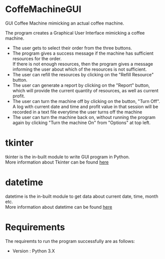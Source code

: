 # CoffeMachineGUI
GUI Coffee Machine mimicking an actual coffee machine.<br />

The program creates a Graphical User Interface mimicking a coffee machine.<br />
* The user gets to select their order from the three buttons.<br />
* The program gives a success message if the machine has sufficient resources for the order. <br />
 If there is not enough resources, then the program gives a message informing the user about which of the resources is not sufficient. <br />
* The user can refill the resources by clicking on the "Refill Resource" button.<br />
* The user can generate a report by clicking on the "Report" button, which will provide the current quantity of resources, as well as current profit.<br />
* The user can turn the machine off by clicking on the button, "Turn Off". <br />
  A log with current date and time and profit value in that session will be recorded in a text file everytime the user turns off the machine
* The user can turn the machine back on, without running the program again by clicking "Turn the machine On" from "Options" at top left. <br />


# tkinter

tkinter is the in-built module to write GUI program in Python. <br />
More information about Tkinter can be found [here](https://docs.python.org/3/library/tkinter.html#tkinter-modules)

# datetime

datetime is the in-built module to get data about current date, time, month etc.<br />
More information about datetime can be found [here](https://docs.python.org/3/library/datetime.html)

# Requirements

The requiremts to run the program successfully are as follows:<br />
* Version : Python 3.X
